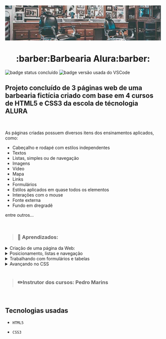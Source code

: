 <p align='center'><img src="banner-cortado.jpg" alt="banner com imagem de uma barbearia"></p>

<h1 align="center">:barber:Barbearia Alura:barber:</h1>

![badge status concluído](https://img.shields.io/badge/Status-Conclu%C3%ADdo-green)
![badge versão usada do VSCode](https://img.shields.io/badge/VSCode-1.71.0-blue)

## Projeto concluído de 3 páginas web de uma barbearia fictícia criado com base em 4 cursos de HTML5 e CSS3 da escola de técnologia ALURA

<br>

As páginas criadas possuem diversos itens dos ensinamentos aplicados, como:

- Cabeçalho e rodapé com estilos independentes
- Textos
- Listas, simples ou de navegação
- Imagens
- Vídeo
- Mapa
- Links
- Formulários
- Estilos aplicados em quase todos os elementos
- Interações com o mouse
- Fonte externa
- Fundo em dregradê

entre outros...

<br>

>### :closed_book: Aprendizados:</h3>

<details>
<summary>Criação de uma página da Web:</summary>

- Uma introdução ao HTML e às suas ***tags***
- Como definir o título e os parágrafos de um texto
    - Utilizando as *tags* **`<h1>`** e **`<p>`**, respectivamente
- Como dar destaque para algumas informações do texto, deixando-as em **negrito**, utilizando a *tag* **`<strong>`**
- Como dar ênfase para algumas informações do texto, deixando-as em *itálico*, utilizando a *tag* **`<em>`**
- A definir a estrutura básica do HTML
    - Com a *tag* `DOCTYPE`, definimos qual versão do HTML estamos utilizando
    - A *tag* **`<html>`**, que marca o conteúdo a ser renderizado no navegador
        - Dentro desta *tag*, podemos definir a linguagem da página, através da propriedade **`lang`**
- Como passar as informações do *encoding* da nossa página para o navegador, através da *tag* **`<meta>`** e da propriedade **`charset`**
- Como definir o título de uma página, através da *tag* **`<title>`**
- Como separar as informações que estão sendo passadas para o navegador, utilizando a *tag* **`<head>`**
- Como separar o conteúdo da página, utilizando a *tag* **`<body>`**
- A mexer na apresentação dos textos
    - No alinhamento deles (`text-align`)
    - No tamanho da fonte (`font-size`)
    - Na cor de fundo (`background`)
    - Na cor do texto (`color`)
- CSS *inline*
    - Na linha onde temos a nossa *tag*, adicionamos a propriedade do CSS
- A tag **`<style>`**
    - Dentro da *tag*, podemos colocar marcações de CSS referentes aos elementos que temos no nosso HTML
- A apresentação do CSS com um arquivo externo
- Como funciona o estilo em cascata do CSS
- Como importar um arquivo externo de CSS dentro da nossa página HTML
- Como representar cores no CSS
    - Através do nome da cor
    - Através do seu hexadecimal
    - Através do seu RGB
- Como reestruturar o nosso código, removendo os CSS *inline* e colocando-os no arquivo CSS externo
- Como criar um identificador para marcar especificamente um elemento
    - Como fazer referência a esse identificador no CSS
- Como adicionar uma imagem à nossa página
- Como ajustar a altura do elemento, através da propriedade `height`
- Como ajustar a largura do elemento, através da propriedade `width`
- Como ajustar o espaçamento interno do elemento, através da propriedade `padding`
- Como ajustar o espaçamento externo do elemento, através da propriedade `margin`
- Como se comporta um time de front-end hoje em dia
- A trabalhar com listas não-ordenadas e listas ordenadas
    - Para cada um dos itens da lista, utilizamos a *tag* **`<li>`**
- O conceito das **classes** no CSS
    - Elas servem para marcar itens, que são repetíveis
- Como referenciar uma classe no CSS
- Divisões de conteúdo, utilizando a *tag* **`<div>`**
- Os comportamentos ***inline*** e ***block***
- O conceito de cabeçalho da página e como criá-lo
- Que o cabeçalho da página deve ter mais destaque
- Que não é recomendado criar estilos usando *tags*
    - O ideal é usarmos classes para tudo
</details>

<details>
<summary>Posicionamento, listas e navegação</summary>

- Uma introdução ao projeto do treinamento
- Uma revisão do conteúdo aprendido no treinamento anterior
- Uma revisão da base de uma página HTML
- Lista HTML não ordenada
- A criar links para outras páginas, sejam elas do nosso projeto ou páginas externas
- Um reforço aos estilos **`inline`** e **`block`**
- Como transformar o texto para ter todas as letras maiúsculas
- Como deixar o texto em negrito com CSS
- Como remover a decoração do texto
- Como remover os estilos que o navegador cria automaticamente
- Como funciona os posicionamentos ***static***, ***relative*** e ***absolute*** dos elementos
- Como posicionar o cabeçalho da nossa página
- A *tag* `main`, para o conteúdo principal da nossa página
- A criar listas complexas, com títulos, imagens e parágrafos
- A utilizar o `inline-block`
- A praticar e estilizar o conteúdo principal da nossa página
- Através do CSS, aplicar bordas nos elementos.
- Os diferentes tipos de bordas.
- A deixar a borda arredondada.
- Algumas **pseudo-classes** CSS
    - **`hover`**, quando o usuário passa o cursor sobre o elemento
    - **`active`**, quando um elemento está sendo ativado pelo usuário
- A mudar a cor do texto e/ou da borda de um elemento, quando o usuário passar o cursor sobre o mesmo
- A mudar a cor da borda de um elemento, quando o mesmo estiver sendo ativado pelo usuário
- A *tag* `footer`, para o rodapé da nossa página
- Que, com CSS, podemos colocar uma imagem de fundo em um elemento
    - Quando colocamos uma imagem de fundo em um elemento, o CSS, por padrão, copia e cola a imagem diversas vezes até ocupar todo o espaço do elemento
- A tabela **Unicode**
</details>

<details>
<summary>Trabalhando com formulários e tabelas</summary>

- Uma revisão do conteúdo aprendido no treinamento anterior
- Uma introdução ao projeto do treinamento
- A criação da página de contato
- Um pouco sobre os **formulários**
- A criar um formulário HTML
    - A *tag* que o representa é a `<form>`
- A *tag* `<input>`, para a entrada de dados do usuário
- A criar uma *etiqueta* para o `input`, com a *tag* `<label>`
- A conectar um `input` com o seu `label`
    - Colocamos um `id` para o `input` e associamos esse `id` ao atributo `for` do `label`
- Alguns tipos de `input`, como `text` e `submit`
- Que `label` possui o `display inline` e o `input` possui `display inline-block`
- A estilizar o nosso formulário
- O `textarea`, para entradas de texto de mais de uma linha
- O `input` do tipo `radio`
- Como agrupar vários `input` do tipo `radio`, impedindo que mais de um `input` seja selecionado
- O `input` do tipo `checkbox`
- Que podemos criar um `input` dentro de um `label`, assim associando-os
- Mais estilizações para a nossa página
- Como funciona a hierarquia no CSS
- O `select`, que é seletor, um campo de seleção de um item, e o `option`, que representa cada opção do seletor
- Alguns tipos de *inputs* para celular: `email`, `tel`, `number`, `password`, `date`, `datetime`, `month` e `search`
- Como não permitir que um campo não seja preenchido, através do atributo `required`
- Como exibir uma sugestão de preenchimento para os campos, através do atributo `placeholder`
- Como deixar uma opção marcada por padrão nos nossos `input` `radio` e `checkbox`, através do atributo `checked`
- Como estruturar melhor o nosso código com `fieldset` e `legend`
- Como adicionar uma alternativa à imagem, descrevendo-a, com o atributo `alt`
- Como estilizar o botão de envio de formulário
- A realizar transições nos nossos elementos, com a propriedade CSS **`transition`**
- A modificar o estilo do ponteiro do mouse, quando passar por cima de determinado elemento, através da propriedade CSS **`cursor`**
- A realizar transformações nos nossos elementos, como aumentar proporcionalmente a escala de determinado elemento ou rotacioná-lo, através da propriedade CSS **`transform`**
- A criar uma tabela HTML
    - A *tag* `table`, que representa a tabela
    - A *tag* `tr`, que representa a linha da tabela
    - A *tag* `td`, que representa a célula da tabela
    - A *tag* `thead`, que representa o cabeçalho da tabela
    - A *tag* `tbody`, que representa o corpo da tabela
    - A *tag* `th`, que representa a célula do cabeçalho da tabela
    - A *tag* `tfoot`, que representa o rodapé da tabela
- A estilizar a tabela
</details>

<details>
<summary>Avançando no CSS</summary>

- A ajustar a página principal para utilizar os mesmos padrões da página de produtos
- Medidas proporcionais com CSS
- Como funciona a *flutuação* dos elementos e como modificá-la, com a propriedade `float` do CSS
- Como *limpar* o `float`, com a propriedade `clear` do CSS
- A utilizar fontes externas nas nossas páginas
- Como incorporar um mapa à nossa página
- Como incorporar um vídeo à nossa página
- A melhorar mais ainda a semântica da página principal, com novas divisões, classes, etc
- Novas pseudo-classes
- Como aplicar um *background* gradiente na página
- Pseudo-elementos
- Seletores avançados CSS
    - Seletor `>`, para acessar os filhos de determinado elemento. Por exemplo, para acessar todos os `p` dentro de `main`:
        
        ```
        main > p {
        }
        ```
        
    - Seletor `+`, para acessar o primeiro irmão de determinado elemento. Por exemplo, para acessar o primeiro `p` após um `img`:
        
        ```
        img + p {
        }
        ```
        
    - Seletor `~`, para acessar todos os irmãos de determinado elemento. Por exemplo, para acessar todos os `p` após um `img`:
        
        ```
        img ~ p {
        }
        ```
        
    - Seletor `not`, para acessar os elementos, exceto algum. Por exemplo, para acessar todos os `p` dentro de `main`, exceto o `p` que tem `id` `missao`:
        
        ```
        main p:not(#missao) {
        }
        ```
        
- Como fazer contas com CSS, com a propriedade `calc`
- Como manipular a opacidade dos elementos, com a propriedade CSS `opacity`
- Como manipular a opacidade das cores
- Como adicionar um sombreamento em volta dos elementos, com a propriedade CSS `box-shadow`
- Como adicionar um sombreamento em textos, com a propriedade CSS `text-shadow`
- **Design responsivo**: como ajustar o estilo da nossa página de acordo com o tamanho da tela do dispositivo que a acesse
    - Meta *tag* de ***Viewport***
    - *Media Queries*
</details>

<br>

>### :pencil2:Instrutor dos cursos: Pedro Marins
<br>

## Tecnologias usadas

- `HTML5`

- `CSS3`
